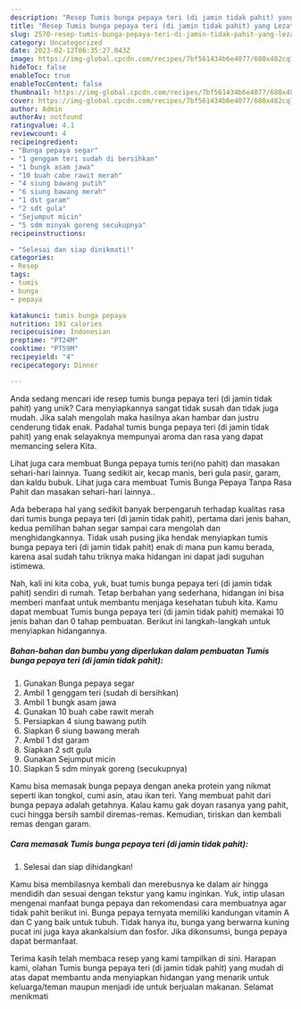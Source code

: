 ```yaml
---
description: "Resep Tumis bunga pepaya teri (di jamin tidak pahit) yang Lezat Sekali"
title: "Resep Tumis bunga pepaya teri (di jamin tidak pahit) yang Lezat Sekali"
slug: 2570-resep-tumis-bunga-pepaya-teri-di-jamin-tidak-pahit-yang-lezat-sekali
category: Uncategorized
date: 2023-02-12T06:35:27.043Z
image: https://img-global.cpcdn.com/recipes/7bf561434b6e4077/680x482cq70/tumis-bunga-pepaya-teri-di-jamin-tidak-pahit-foto-resep-utama.jpg
hideToc: false
enableToc: true
enableTocContent: false
thumbnail: https://img-global.cpcdn.com/recipes/7bf561434b6e4077/680x482cq70/tumis-bunga-pepaya-teri-di-jamin-tidak-pahit-foto-resep-utama.jpg
cover: https://img-global.cpcdn.com/recipes/7bf561434b6e4077/680x482cq70/tumis-bunga-pepaya-teri-di-jamin-tidak-pahit-foto-resep-utama.jpg
author: Admin
authorAv: notfound
ratingvalue: 4.1
reviewcount: 4
recipeingredient:
- "Bunga pepaya segar"
- "1 genggam teri sudah di bersihkan"
- "1 bungk asam jawa"
- "10 buah cabe rawit merah"
- "4 siung bawang putih"
- "6 siung bawang merah"
- "1 dst garam"
- "2 sdt gula"
- "Sejumput micin"
- "5 sdm minyak goreng secukupnya"
recipeinstructions:

- "Selesai dan siap dinikmati!"
categories:
- Resep
tags:
- tumis
- bunga
- pepaya

katakunci: tumis bunga pepaya 
nutrition: 191 calories
recipecuisine: Indonesian
preptime: "PT24M"
cooktime: "PT59M"
recipeyield: "4"
recipecategory: Dinner

---
```





Anda sedang mencari ide resep tumis bunga pepaya teri (di jamin tidak pahit) yang unik? Cara menyiapkannya sangat tidak susah dan tidak juga mudah. Jika salah mengolah maka hasilnya akan hambar dan justru cenderung tidak enak. Padahal tumis bunga pepaya teri (di jamin tidak pahit) yang enak selayaknya mempunyai aroma dan rasa yang dapat memancing selera Kita.





Lihat juga cara membuat Bunga pepaya tumis teri(no pahit) dan masakan sehari-hari lainnya. Tuang sedikit air, kecap manis, beri gula pasir, garam, dan kaldu bubuk. Lihat juga cara membuat Tumis Bunga Pepaya Tanpa Rasa Pahit dan masakan sehari-hari lainnya..

Ada beberapa hal yang sedikit banyak berpengaruh terhadap kualitas rasa dari tumis bunga pepaya teri (di jamin tidak pahit), pertama dari jenis bahan, kedua pemilihan bahan segar sampai cara mengolah dan menghidangkannya. Tidak usah pusing jika hendak menyiapkan tumis bunga pepaya teri (di jamin tidak pahit) enak di mana pun kamu berada, karena asal sudah tahu triknya maka hidangan ini dapat jadi suguhan istimewa.






Nah, kali ini kita coba, yuk, buat tumis bunga pepaya teri (di jamin tidak pahit) sendiri di rumah. Tetap berbahan yang sederhana, hidangan ini bisa memberi manfaat untuk membantu menjaga kesehatan tubuh kita. Kamu dapat membuat Tumis bunga pepaya teri (di jamin tidak pahit) memakai 10 jenis bahan dan 0 tahap pembuatan. Berikut ini langkah-langkah untuk menyiapkan hidangannya.

<!--inarticleads1-->

##### Bahan-bahan dan bumbu yang diperlukan dalam pembuatan Tumis bunga pepaya teri (di jamin tidak pahit):

1. Gunakan Bunga pepaya segar
1. Ambil 1 genggam teri (sudah di bersihkan)
1. Ambil 1 bungk asam jawa
1. Gunakan 10 buah cabe rawit merah
1. Persiapkan 4 siung bawang putih
1. Siapkan 6 siung bawang merah
1. Ambil 1 dst garam
1. Siapkan 2 sdt gula
1. Gunakan Sejumput micin
1. Siapkan 5 sdm minyak goreng (secukupnya)


Kamu bisa memasak bunga pepaya dengan aneka protein yang nikmat seperti ikan tongkol, cumi asin, atau ikan teri. Yang membuat pahit dari bunga pepaya adalah getahnya. Kalau kamu gak doyan rasanya yang pahit, cuci hingga bersih sambil diremas-remas. Kemudian, tiriskan dan kembali remas dengan garam. 

<!--inarticleads2-->

##### Cara memasak Tumis bunga pepaya teri (di jamin tidak pahit):


1. Selesai dan siap dihidangkan!

Kamu bisa membilasnya kembali dan merebusnya ke dalam air hingga mendidih dan sesuai dengan tekstur yang kamu inginkan. Yuk, intip ulasan mengenai manfaat bunga pepaya dan rekomendasi cara membuatnya agar tidak pahit berikut ini. Bunga pepaya ternyata memiliki kandungan vitamin A dan C yang baik untuk tubuh. Tidak hanya itu, bunga yang berwarna kuning pucat ini juga kaya akankalsium dan fosfor. Jika dikonsumsi, bunga pepaya dapat bermanfaat. 

Terima kasih telah membaca resep yang kami tampilkan di sini. Harapan kami, olahan Tumis bunga pepaya teri (di jamin tidak pahit) yang mudah di atas dapat membantu anda menyiapkan hidangan yang menarik untuk keluarga/teman maupun menjadi ide untuk berjualan makanan. Selamat menikmati
